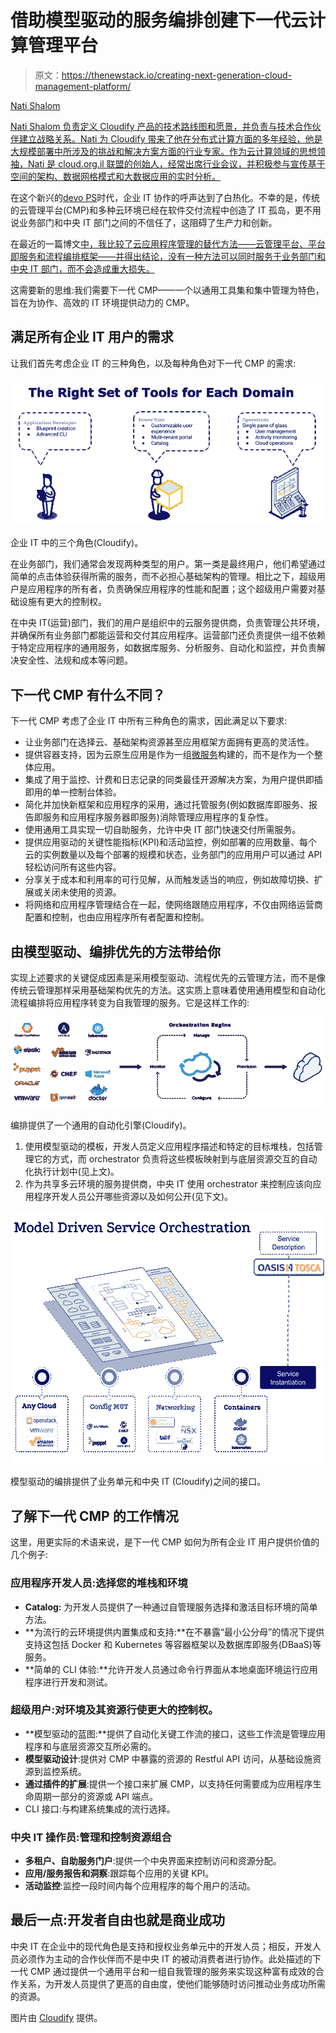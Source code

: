 # 借助模型驱动的服务编排创建下一代云计算管理平台

> 原文：<https://thenewstack.io/creating-next-generation-cloud-management-platform/>

[](http://cloudify.co/)

[Nati Shalom](http://cloudify.co/)

[Nati Shalom 负责定义 Cloudify 产品的技术路线图和愿景，并负责与技术合作伙伴建立战略关系。Nati 为 Cloudify 带来了他在分布式计算方面的多年经验，他是大规模部署中所涉及的挑战和解决方案方面的行业专家。作为云计算领域的思想领袖，Nati 是 cloud.org.il 联盟的创始人，经常出席行业会议，并积极参与宣传基于空间的架构、数据网格模式和大数据应用的实时分析。](http://cloudify.co/)

[](http://cloudify.co/)[](http://cloudify.co/)

在这个新兴的[devo PS](/category/devops/)时代，企业 IT 协作的呼声达到了白热化。不幸的是，传统的云管理平台(CMP)和多种云环境已经在软件交付流程中创造了 IT 孤岛，更不用说业务部门和中央 IT 部门之间的不信任了，这阻碍了生产力和创新。

在最近的一篇博文[中，我比较了云应用程序管理的替代方法——云管理平台、平台即服务和流程编排框架——并得出结论，没有一种方法可以同时服务于业务部门和中央 IT 部门，而不会造成重大损失。](http://cloudify.co/2017/04/26/the-end-cloud-management-as-we-know-it.html)

这需要新的思维:我们需要下一代 CMP——一个以通用工具集和集中管理为特色，旨在为协作、高效的 IT 环境提供动力的 CMP。

## 满足所有企业 IT 用户的需求

让我们首先考虑企业 IT 的三种角色，以及每种角色对下一代 CMP 的需求:

![](img/f77ec217ee748dba27014bce93738e31.png)

企业 IT 中的三个角色(Cloudify)。

在业务部门，我们通常会发现两种类型的用户。第一类是最终用户，他们希望通过简单的点击体验获得所需的服务，而不必担心基础架构的管理。相比之下，超级用户是应用程序的所有者，负责确保应用程序的性能和配置；这个超级用户需要对基础设施有更大的控制权。

在中央 IT(运营)部门，我们的用户是组织中的云服务提供商，负责管理公共环境，并确保所有业务部门都能运营和交付其应用程序。运营部门还负责提供一组不依赖于特定应用程序的通用服务，如数据库服务、分析服务、自动化和监控，并负责解决安全性、法规和成本等问题。

## 下一代 CMP 有什么不同？

下一代 CMP 考虑了企业 IT 中所有三种角色的需求，因此满足以下要求:

*   让业务部门在选择云、基础架构资源甚至应用框架方面拥有更高的灵活性。
*   提供容器支持，因为云原生应用是作为一组[微服务](/category/microservices/)构建的，而不是作为一个整体应用。
*   集成了用于监控、计费和日志记录的同类最佳开源解决方案，为用户提供即插即用的单一控制台体验。
*   简化并加快新框架和应用程序的采用，通过托管服务(例如数据库即服务、报告即服务和应用程序服务器即服务)消除管理应用程序的复杂性。
*   使用通用工具实现一切自助服务，允许中央 IT 部门快速交付所需服务。
*   提供应用驱动的关键性能指标(KPI)和活动监控，例如部署的应用数量、每个云的实例数量以及每个部署的规模和状态，业务部门的应用用户可以通过 API 轻松访问所有这些内容。
*   分享关于成本和利用率的可行见解，从而触发适当的响应，例如故障切换、扩展或关闭未使用的资源。
*   将网络和应用程序管理结合在一起，使网络跟随应用程序，不仅由网络运营商配置和控制，也由应用程序所有者配置和控制。

## 由模型驱动、编排优先的方法带给你

实现上述要求的关键促成因素是采用模型驱动、流程优先的云管理方法，而不是像传统云管理那样采用基础架构优先的方法。这实质上意味着使用通用模型和自动化流程编排将应用程序转变为自我管理的服务。它是这样工作的:

![](img/872d09617fe49ce96e38f0fd25753000.png)

编排提供了一个通用的自动化引擎(Cloudify)。

1.  使用模型驱动的模板，开发人员定义应用程序描述和特定的目标堆栈，包括管理它的方式，而 orchestrator 负责将这些模板映射到与底层资源交互的自动化执行计划中(见上文)。
2.  作为共享多云环境的服务提供商，中央 IT 使用 orchestrator 来控制应该向应用程序开发人员公开哪些资源以及如何公开(见下文)。

![](img/b9316345e521b47b63478cebe7679bc9.png)

模型驱动的编排提供了业务单元和中央 IT (Cloudify)之间的接口。

## 了解下一代 CMP 的工作情况

这里，用更实际的术语来说，是下一代 CMP 如何为所有企业 IT 用户提供价值的几个例子:

### 应用程序开发人员:选择您的堆栈和环境

*   **Catalog:** 为开发人员提供了一种通过自管理服务选择和激活目标环境的简单方法。
*   **为流行的云环境提供内置集成和支持:**在不暴露“最小公分母”的情况下提供支持这包括 Docker 和 Kubernetes 等容器框架以及数据库即服务(DBaaS)等服务。
*   **简单的 CLI 体验:**允许开发人员通过命令行界面从本地桌面环境运行应用程序进行开发和测试。

### 超级用户:对环境及其资源行使更大的控制权。

*   **模型驱动的蓝图:**提供了自动化关键工作流的接口，这些工作流是管理应用程序和与底层资源交互所必需的。
*   **模型驱动设计**:提供对 CMP 中暴露的资源的 Restful API 访问，从基础设施资源到监控系统。
*   **通过插件的扩展**:提供一个接口来扩展 CMP，以支持任何需要成为应用程序生命周期一部分的资源或 API 端点。
*   CLI 接口:与构建系统集成的流行选择。

### 中央 IT 操作员:管理和控制资源组合

*   **多租户、自助服务门户**:提供一个中央界面来控制访问和资源分配。
*   **应用/服务报告和洞察**:跟踪每个应用的关键 KPI。
*   **活动监控**:监控一段时间内每个应用程序的每个用户的活动。

## 最后一点:开发者自由也就是商业成功

中央 IT 在企业中的现代角色是支持和授权业务单元中的开发人员；相反，开发人员必须作为主动的合作伙伴而不是中央 IT 的被动消费者进行协作。此处描述的下一代 CMP 通过提供一个通用平台和一组自我管理的服务来实现这种富有成效的合作关系，为开发人员提供了更高的自由度，使他们能够随时访问推动业务成功所需的资源。

图片由 [Cloudify](http://cloudify.co/) 提供。

<svg xmlns:xlink="http://www.w3.org/1999/xlink" viewBox="0 0 68 31" version="1.1"><title>Group</title> <desc>Created with Sketch.</desc></svg>